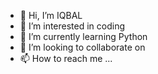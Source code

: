 - 👋 Hi, I’m IQBAL
- 👀 I’m interested in coding
- 🌱 I’m currently learning Python
- 💞️ I’m looking to collaborate on
- 📫 How to reach me ...

<!---
iqbalGANSSS/iqbalGANSSS is a ✨ special ✨ repository because its `README.md` (this file) appears on your GitHub profile.
You can click the Preview link to take a look at your changes.
--->
